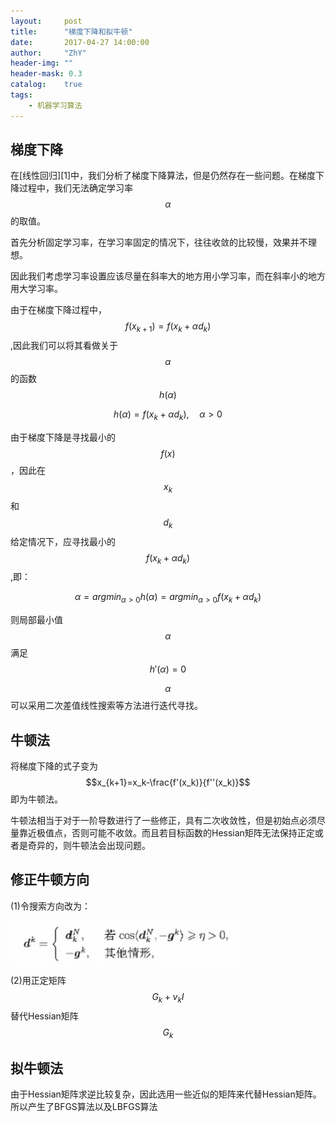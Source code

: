 ```yaml
---
layout:     post
title:      "梯度下降和拟牛顿"
date:       2017-04-27 14:00:00
author:     "ZhY"
header-img: ""
header-mask: 0.3
catalog:    true
tags:
    - 机器学习算法
---
```


## 梯度下降

在[线性回归][1]中，我们分析了梯度下降算法，但是仍然存在一些问题。在梯度下降过程中，我们无法确定学习率$$\alpha$$的取值。

首先分析固定学习率，在学习率固定的情况下，往往收敛的比较慢，效果并不理想。

因此我们考虑学习率设置应该尽量在斜率大的地方用小学习率，而在斜率小的地方用大学习率。

由于在梯度下降过程中，$$f(x_{k+1})=f(x_{k}+\alpha d_k)$$,因此我们可以将其看做关于$$\alpha$$的函数$$h(\alpha)$$

$$h(\alpha) = f(x_k + \alpha d_k),\quad \alpha>0$$

由于梯度下降是寻找最小的$$f(x)$$，因此在$$x_k$$和$$d_k$$给定情况下，应寻找最小的$$f(x_k+\alpha d_k)$$,即：

$$\alpha = arg min_{\alpha>0} h(\alpha)=argmin_{\alpha>0} f(x_k+\alpha d_k)$$

则局部最小值$$\alpha$$满足$$h'(\alpha) = 0$$

$$\alpha$$可以采用二次差值线性搜索等方法进行迭代寻找。

## 牛顿法

将梯度下降的式子变为$$x_{k+1}=x_k-\frac{f'(x_k)}{f''(x_k)}$$即为牛顿法。

牛顿法相当于对于一阶导数进行了一些修正，具有二次收敛性，但是初始点必须尽量靠近极值点，否则可能不收敛。而且若目标函数的Hessian矩阵无法保持正定或者是奇异的，则牛顿法会出现问题。

## 修正牛顿方向

(1)令搜索方向改为：

![](/img/in-post/nuton/alg-01.jpg)

(2)用正定矩阵$$G_k+v_kI$$替代Hessian矩阵$$G_k$$

## 拟牛顿法

由于Hessian矩阵求逆比较复杂，因此选用一些近似的矩阵来代替Hessian矩阵。所以产生了BFGS算法以及LBFGS算法


<script src="//cdn.bootcss.com/mathjax/2.7.0/MathJax.js?config=TeX-AMS-MML_HTMLorMML"></script>
